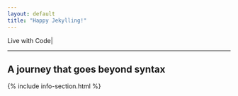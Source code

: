 ```yaml
---
layout: default
title: "Happy Jekylling!"
---
```


<link href='https://fonts.googleapis.com/css?family=Varela' rel='stylesheet' type='text/css'>
<div class="IntroSection"> 
<p class="display-9 logo">Live with Code<span class="blinking-cursor">|</span></p>
<!-- <h1>LIVE WITH</h1>
<div class="glitch" data-text="CODE">CODE</div> -->
<hr/>
<h2>A journey that goes beyond syntax</h2>
</div>

{% include info-section.html %}

<!-- <ul>
  {% for post in site.posts %}
    <li>
      <a href="{{ post.url }}">{{ post.title }}</a>
      <a href="http://www.google.com"> google</a>
    </li>
  {% endfor %}
</ul> -->

